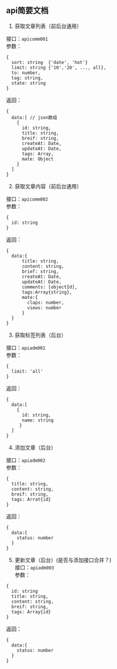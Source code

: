 ## api简要文档

1. 获取文章列表（前后台通用）   

接口：`apicomm001`      
参数：
```
{
  sort: string  {'date', 'hot'}
  limit: string {'10','20', ..., all},
  to: number,
  tag: string,
  state: string
}
```
返回：
```
{
  data:[ // json数组
    {
      id: string,
      title: string,
      breif: string,
      createAt: Date,
      updateAt: Date,
      tags: Array,
      mate: Object
    }
  ]
}
```


2. 获取文章内容（前后台通用）

接口：`apicomm002`      
参数：
```
{
  id: string
}
```
返回：
```
{
  data:{
      title: string,
      content: string,
      brief: string,
      createAt: Date,
      updateAt: Date,
      comments: [objectId],
      tags:Array{string},
      mate:{
        claps: number,
        views: number
      }
  }
}
```
3. 获取标签列表（后台）

接口：`apiadm001`      
参数：
```
{
  limit: 'all'
}
```
返回：
```
{
  data:[
    {
      id: string,
      name: string
     }
  ]
}
```
4. 添加文章（后台）   

接口：`apiadm002`      
参数：
```
{
  title: string,
  content: string,
  breif: string,
  tags: Arrat{id}
}
```
返回：
```
{
  data:{
    status: number
  }
}
```

5. 更新文章（后台）(是否与添加接口合并？)   
接口：`apiadm003`      
参数：
```
{
  id: string
  title: string,
  content: string,
  breif: string,
  tags: Array{id}
}
```
返回：
```
{
  data:{
    status: number
  }
}
```

